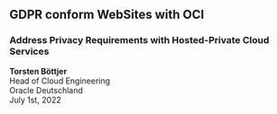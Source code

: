 ## GDPR conform WebSites with OCI 
### Address Privacy Requirements with Hosted-Private Cloud Services
  
**Torsten Böttjer**  
Head of Cloud Engineering  
Oracle Deutschland  
July 1st, 2022
